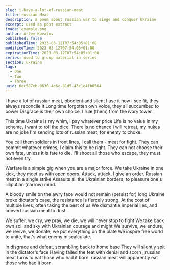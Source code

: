 ```yaml
---
slug: i-have-a-lot-of-russian-meat
title: russian Meat
description: a poem about russian war to siege and conquer Ukraine
excerpt: used as post extract
image: example.png
author: Artem Kovalov
published: false
publishedTime: 2023-03-12T07:54:05+01:00
modifiedTime: 2023-03-12T07:54:05+01:00
expirationTime: 2023-03-12T07:54:05+01:00
series: used to group material in series
section: ukraine
tags:
  - One
  - Two
  - Three
uuid: 6ec587eb-0630-4e6c-81d5-43c1e4fb0564
---
```


I have a lot of russian meat, obedient and silent
I use it how I see fit, they always reconcile it
Long time forgotten own voice, they all succumbed to power
Disgrace is their own choice, I rule (them) from the ivory tower.

This time Ukraine is my whim, I pay whatever price
Life is no value in my scheme, I want to roll the dice.
There is no chance I will retreat, my nukes are no joke
I'm sending lots of russian meat, for enemy to choke.

You call them soldiers in front lines, I call them - meat for fight.
They can commit whatever crimes, I claim this to be right.
They can not choose their own fate, unless it is fate to die.
I'll shoot all those who escape, they must not even try.

Warfare is a simple gig when you are a major force.
We take Ukraine in one kick, they meet us with open doors.
Attack, attack, I give an order. Russian meat in a single strike
Assaults all the Ukrainian borders, to pleasure one's lilliputian (narrow) mind.

A bloody smile on the awry face would not remain (persist for) long
Ukraine broke dictator's case, the resistance is fiercely strong.
At the cost of multiple lives, often taking the best of us
We dismantle imperial lies, and convert russian meat to dust.

We suffer, we cry, we pray, we die, we will never stop to fight
We take back own soil and sky with Ukrainian courage and might
We survive, we endure, we revive, we donate, we put everything on the plate
We inspire free world to unite, that's what enemy miscalculate.

In disgrace and defeat, scrambling back to home base
They will silently spit in the dictator's face
Having failed the feat with denial and scorn
;;russian meat turns to eat those who had it born.
russian meat will apparently eat those who had it born.
